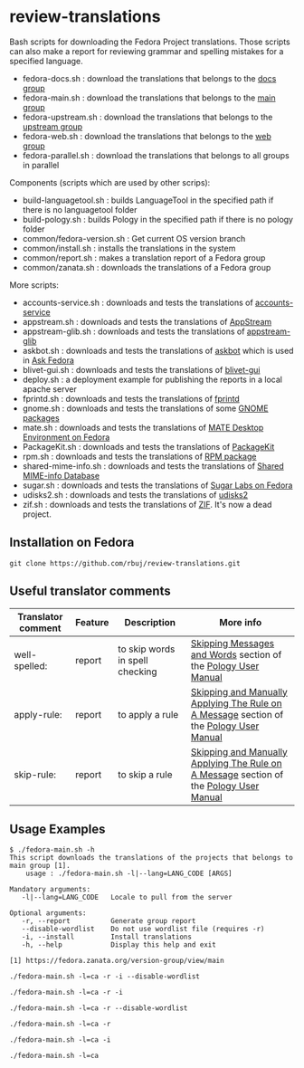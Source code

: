 # review-translations

Bash scripts for downloading the Fedora Project translations. Those scripts can also make a report for reviewing grammar and spelling mistakes for a specified language.
* fedora-docs.sh : download the translations that belongs to the [docs group](https://fedora.zanata.org/version-group/view/docs)
* fedora-main.sh : download the translations that belongs to the [main group](https://fedora.zanata.org/version-group/view/main)
* fedora-upstream.sh : download the translations that belongs to the [upstream group](https://fedora.zanata.org/version-group/view/upstream)
* fedora-web.sh : download the translations that belongs to the [web group](https://fedora.zanata.org/version-group/view/web)
* fedora-parallel.sh : download the translations that belongs to all groups in parallel

Components (scripts which are used by other scrips):
* build-languagetool.sh : builds LanguageTool in the specified path if there is no languagetool folder
* build-pology.sh : builds Pology in the specified path if there is no pology folder
* common/fedora-version.sh : Get current OS version branch
* common/install.sh : installs the translations in the system
* common/report.sh : makes a translation report of a Fedora group
* common/zanata.sh : downloads the translations of a Fedora group

More scripts:
* accounts-service.sh : downloads and tests the translations of [accounts-service](http://freedesktop.org/wiki/Software/AccountsService/)
* appstream.sh : downloads and tests the translations of [AppStream](http://www.freedesktop.org/wiki/Distributions/AppStream/)
* appstream-glib.sh : downloads and tests the translations of [appstream-glib](https://github.com/hughsie/appstream-glib)
* askbot.sh : downloads and tests the translations of [askbot](https://askbot.com/) which is used in [Ask Fedora](https://ask.fedoraproject.org)
* blivet-gui.sh : downloads and tests the translations of [blivet-gui](https://github.com/rhinstaller/blivet-gui)
* deploy.sh : a deployment example for publishing the reports in a local apache server
* fprintd.sh : downloads and tests the translations of [fprintd](http://www.freedesktop.org/wiki/Software/fprint/)
* gnome.sh : downloads and tests the translations of some [GNOME packages](https://www.gnome.org/)
* mate.sh : downloads and tests the translations of [MATE Desktop Environment on Fedora](http://mate-desktop.org/)
* PackageKit.sh : downloads and tests the translations of [PackageKit](http://www.freedesktop.org/software/PackageKit/)
* rpm.sh : downloads and tests the translations of [RPM package](http://www.rpm.org/)
* shared-mime-info.sh : downloads and tests the translations of [Shared MIME-info Database](http://standards.freedesktop.org/shared-mime-info-spec/latest/)
* sugar.sh : downloads and tests the translations of [Sugar Labs on Fedora](https://spins.fedoraproject.org/soas/)
* udisks2.sh : downloads and tests the translations of [udisks2](http://www.freedesktop.org/wiki/Software/udisks/)
* zif.sh : downloads and tests the translations of [ZIF](https://people.freedesktop.org/~hughsient/zif/). It's now a dead project.

Installation on Fedora
----------------------

```
git clone https://github.com/rbuj/review-translations.git
```

Useful translator comments
--------------------------
| Translator comment  | Feature | Description | More info  |
| ------------------- | ------- | ----------- | ---------- |
| well-spelled:       | report  | to skip words in spell checking | [Skipping Messages and Words](http://pology.nedohodnik.net//doc/user/en_US/index-mono.html#sec-lgspskip) section of the [Pology User Manual](http://pology.nedohodnik.net//doc/user/en_US/index-mono.html) |
| apply-rule:         | report  | to apply a rule | [Skipping and Manually Applying The Rule on A Message](http://pology.nedohodnik.net//doc/user/en_US/index-mono.html) section of the [Pology User Manual](http://pology.nedohodnik.net//doc/user/en_US/index-mono.html) |
| skip-rule:          | report  | to skip a rule | [Skipping and Manually Applying The Rule on A Message](http://pology.nedohodnik.net//doc/user/en_US/index-mono.html) section of the [Pology User Manual](http://pology.nedohodnik.net//doc/user/en_US/index-mono.html) |

Usage Examples
--------------

```
$ ./fedora-main.sh -h
This script downloads the translations of the projects that belongs to main group [1].
    usage : ./fedora-main.sh -l|--lang=LANG_CODE [ARGS]

Mandatory arguments:
   -l|--lang=LANG_CODE   Locale to pull from the server

Optional arguments:
   -r, --report          Generate group report
   --disable-wordlist    Do not use wordlist file (requires -r)
   -i, --install         Install translations
   -h, --help            Display this help and exit

[1] https://fedora.zanata.org/version-group/view/main
```


```
./fedora-main.sh -l=ca -r -i --disable-wordlist
```


```
./fedora-main.sh -l=ca -r -i
```


```
./fedora-main.sh -l=ca -r --disable-wordlist
```


```
./fedora-main.sh -l=ca -r
```


```
./fedora-main.sh -l=ca -i
```


```
./fedora-main.sh -l=ca
```

